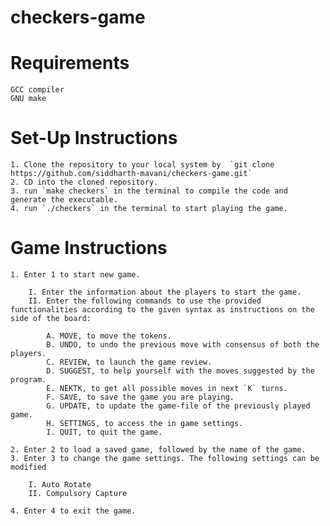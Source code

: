 # checkers-game

# Requirements
    GCC compiler
    GNU make

# Set-Up Instructions 

    1. Clone the repository to your local system by  `git clone https://github.com/siddharth-mavani/checkers-game.git`
    2. CD into the cloned repository.
    3. run `make checkers` in the terminal to compile the code and generate the executable.
    4. run `./checkers` in the terminal to start playing the game.

# Game Instructions

    1. Enter 1 to start new game. 

        I. Enter the information about the players to start the game.
        II. Enter the following commands to use the provided functionalities according to the given syntax as instructions on the side of the board:
            
            A. MOVE, to move the tokens.
            B. UNDO, to undo the previous move with consensus of both the players.
            C. REVIEW, to launch the game review.
            D. SUGGEST, to help yourself with the moves suggested by the program.
            E. NEKTK, to get all possible moves in next `K` turns. 
            F. SAVE, to save the game you are playing.
            G. UPDATE, to update the game-file of the previously played game.
            H. SETTINGS, to access the in game settings.
            I. QUIT, to quit the game.

    2. Enter 2 to load a saved game, followed by the name of the game.
    3. Enter 3 to change the game settings. The following settings can be modified

        I. Auto Rotate
        II. Compulsory Capture
        
    4. Enter 4 to exit the game.